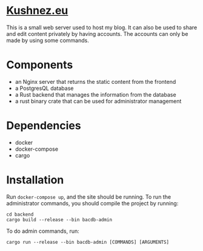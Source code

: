 # [Kushnez.eu](http://kushnez.eu)

This is a small web server used to host my blog. It can also be used to share and edit content privately by having accounts. The accounts can only be made by using some commands.

# Components

* an Nginx server that returns the static content from the frontend
* a PostgresQL database
* a Rust backend that manages the information from the database
* a rust binary crate that can be used for administrator management

# Dependencies

* docker
* docker-compose
* cargo

# Installation

Run `docker-compose up`, and the site should be running.
To run the administrator commands, you should compile the project by running:

```
cd backend
cargo build --release --bin bacdb-admin
```

To do admin commands, run:

```
cargo run --release --bin bacdb-admin [COMMANDS] [ARGUMENTS]
```
